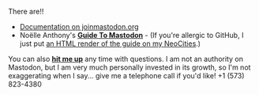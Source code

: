There are!! 
* [Documentation on joinmastodon.org](https://docs.joinmastodon.org/)
* Noëlle Anthony's [**Guide To Mastodon**](https://github.com/joyeusenoelle/GuideToMastodon) - (If you're allergic to GitHub, I just put [an HTML render of the guide on my NeoCities](https://davidblue.xyz/gtm/).)

You can also [**hit me up**](https://linktr.ee/davidblue) any time with questions. I am not an authority on Mastodon, but I am very much personally invested in its growth, so I'm not exaggerating when I say... give me a telephone call if you'd like! +1 (573) 823-4380